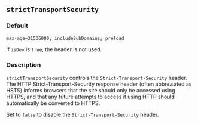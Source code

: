 ## `strictTransportSecurity`

### Default

`max-age=31536000; includeSubDomains; preload`

if `isDev` is `true`, the header is not used.

### Description

`strictTransportSecurity` controls the `Strict-Transport-Security` header. The HTTP Strict-Transport-Security response header (often abbreviated as HSTS) informs browsers that the site should only be accessed using HTTPS, and that any future attempts to access it using HTTP should automatically be converted to HTTPS.

Set to `false` to disable the `Strict-Transport-Security` header.
